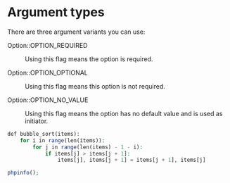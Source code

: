 # Argument types

There are three argument variants you can use:

<dl>Option::OPTION_REQUIRED</dl>
<dd>Using this flag means the option is required.</dd>

<dl>Option::OPTION_OPTIONAL</dl>
<dd>Using this flag means this option is not required.</dd>

<dl>Option::OPTION_NO_VALUE</dl>
<dd>Using this flag means the option has no default value and is used as initiator.</dd>

``` php title="bubble_sort.py"
def bubble_sort(items):
    for i in range(len(items)):
        for j in range(len(items) - 1 - i):
            if items[j] > items[j + 1]:
                items[j], items[j + 1] = items[j + 1], items[j]
```

```php
phpinfo();
```

